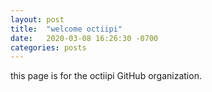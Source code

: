 ```yaml
---
layout: post
title:  "welcome octiipi"
date:   2020-03-08 16:26:30 -0700
categories: posts
---
```


this page is for the octiipi GitHub organization.
